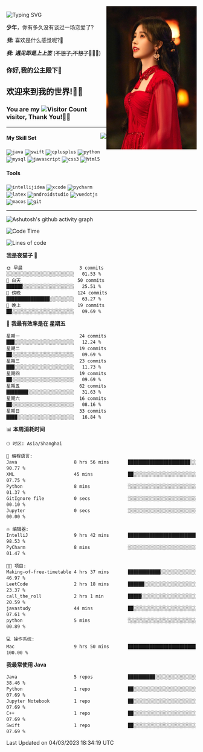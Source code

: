 <!-- **wql521/wql521** is a ✨ _special_ ✨ repository because its `README.md` (this file) appears on your GitHub profile. -->
<img align="right" width=239 src="https://github.com/wql521/wql521/blob/main/鞠婧祎.jpg">

![Typing SVG](https://readme-typing-svg.demolab.com?font=Fira+Code&weight=700&size=31&pause=1000&width=500&height=55&lines=Hi+there%2C+I%E2%80%98m+%E5%B0%98%E4%B8%96%E7%83%9F%E9%9B%A8%E5%AE%A2+!+%F0%9F%AB%B6%F0%9F%8F%BB;%E4%BD%A0%E5%A5%BD%2C+%E6%88%91%E6%98%AF+%E5%B0%98%E4%B8%96%E7%83%9F%E9%9B%A8%E5%AE%A2+!+%F0%9F%AB%B6%F0%9F%8F%BB)

  **少年**，你有多久没有谈过一场恋爱了?
    
  ***我:*** 喜欢是什么感觉呢?🤔
 
  ***我:*** ***遇见即是上上签*** (~~不想了,不想了~~🤦🏻‍♂️)
  ### 你好,我的公主殿下👑
## **欢迎来到我的世界!🥳🥳**

### You are my ![Visitor Count](https://profile-counter.glitch.me/wql521/count.svg) visitor, Thank You!🎉🎉
---


<!-- github-stats:start -->
<img align="right" height="168" src="https://github-readme-stats.vercel.app/api?username=wql521&show_icons=true&count_private=true&locale=cn"/>
<!-- github-stats:end -->


#### My Skill Set
<!-- languages:start -->
<!-- prettier-ignore-start -->
<!-- markdownlint-disable -->
<code><img height="20" src="http://simpleicons.p2hp.com/icons/java.svg" alt="java" /></code>
<code><img height="20" src="https://cdn.simpleicons.org/swift" alt="swift" /></code>
<code><img height="20" src="https://cdn.simpleicons.org/cplusplus" alt="cplusplus" /></code>
<code><img height="20" src="https://cdn.simpleicons.org/python" alt="python" /></code>
<code><img height="20" src="https://cdn.simpleicons.org/mysql" alt="mysql" /></code>
<code><img height="20" src="https://cdn.simpleicons.org/javascript" alt="javascript" /></code>
<code><img height="20" src="https://cdn.simpleicons.org/css3" alt="css3" /></code>
<code><img height="20" src="https://cdn.simpleicons.org/html5" alt="html5" /></code>
<!-- markdownlint-restore -->
<!-- prettier-ignore-end -->

<!-- languages:end -->

#### Tools

<!-- tools:start -->
<!-- prettier-ignore-start -->
<!-- markdownlint-disable -->
<code><img height="20" src="https://cdn.simpleicons.org/intellijidea" alt="intellijidea" /></code>
<code><img height="20" src="https://cdn.simpleicons.org/xcode" alt="xcode" /></code>
<code><img height="20" src="https://cdn.simpleicons.org/pycharm" alt="pycharm" /></code>
<code><img height="20" src="https://cdn.simpleicons.org/latex" alt="latex" /></code>
<code><img height="20" src="https://cdn.simpleicons.org/androidstudio" alt="androidstudio" /></code>
<code><img height="20" src="https://cdn.simpleicons.org/vuedotjs" alt="vuedotjs" /></code>
<code><img height="20" src="https://cdn.simpleicons.org/macos" alt="macos" /></code>
<code><img height="20" src="https://cdn.simpleicons.org/git" alt="git" /></code>
<!-- markdownlint-restore -->
<!-- prettier-ignore-end -->

<!-- tools:end -->

___

![Ashutosh's github activity graph](https://github-readme-activity-graph.cyclic.app/graph?username=wql521&theme=github-light)


<!--START_SECTION:waka-->
![Code Time](http://img.shields.io/badge/Code%20Time-31%20hrs%2023%20mins-blue)

![Lines of code](https://img.shields.io/badge/%E4%BB%8E%E3%80%8CHello%20World%E3%80%8D%E8%B5%B7%E6%88%91%E5%B7%B2%E7%BB%8F%E5%86%99%E4%BA%86-27.9%20thousand%20%E8%A1%8C%E4%BB%A3%E7%A0%81-blue)

**我是夜猫子 🦉** 

```text
🌞 早晨                     3 commits           ░░░░░░░░░░░░░░░░░░░░░░░░░   01.53 % 
🌆 白天                     50 commits          ██████░░░░░░░░░░░░░░░░░░░   25.51 % 
🌃 傍晚                     124 commits         ████████████████░░░░░░░░░   63.27 % 
🌙 晚上                     19 commits          ██░░░░░░░░░░░░░░░░░░░░░░░   09.69 % 
```
📅 **我最有效率是在 星期五** 

```text
星期一                      24 commits          ███░░░░░░░░░░░░░░░░░░░░░░   12.24 % 
星期二                      19 commits          ██░░░░░░░░░░░░░░░░░░░░░░░   09.69 % 
星期三                      23 commits          ███░░░░░░░░░░░░░░░░░░░░░░   11.73 % 
星期四                      19 commits          ██░░░░░░░░░░░░░░░░░░░░░░░   09.69 % 
星期五                      62 commits          ████████░░░░░░░░░░░░░░░░░   31.63 % 
星期六                      16 commits          ██░░░░░░░░░░░░░░░░░░░░░░░   08.16 % 
星期日                      33 commits          ████░░░░░░░░░░░░░░░░░░░░░   16.84 % 
```


📊 **本周消耗时间** 

```text
🕑︎ 时区: Asia/Shanghai

💬 编程语言: 
Java                     8 hrs 56 mins       ███████████████████████░░   90.77 % 
XML                      45 mins             ██░░░░░░░░░░░░░░░░░░░░░░░   07.75 % 
Python                   8 mins              ░░░░░░░░░░░░░░░░░░░░░░░░░   01.37 % 
GitIgnore file           0 secs              ░░░░░░░░░░░░░░░░░░░░░░░░░   00.10 % 
Jupyter                  0 secs              ░░░░░░░░░░░░░░░░░░░░░░░░░   00.00 % 

🔥 编辑器: 
IntelliJ                 9 hrs 42 mins       █████████████████████████   98.53 % 
PyCharm                  8 mins              ░░░░░░░░░░░░░░░░░░░░░░░░░   01.47 % 

🐱‍💻 项目: 
Making-of-free-timetable 4 hrs 37 mins       ████████████░░░░░░░░░░░░░   46.97 % 
LeetCode                 2 hrs 18 mins       ██████░░░░░░░░░░░░░░░░░░░   23.37 % 
call_the_roll            2 hrs 1 min         █████░░░░░░░░░░░░░░░░░░░░   20.59 % 
javastudy                44 mins             ██░░░░░░░░░░░░░░░░░░░░░░░   07.61 % 
python                   5 mins              ░░░░░░░░░░░░░░░░░░░░░░░░░   00.89 % 

💻 操作系统: 
Mac                      9 hrs 50 mins       █████████████████████████   100.00 % 
```

**我最常使用 Java** 

```text
Java                     5 repos             ██████████░░░░░░░░░░░░░░░   38.46 % 
Python                   1 repo              ██░░░░░░░░░░░░░░░░░░░░░░░   07.69 % 
Jupyter Notebook         1 repo              ██░░░░░░░░░░░░░░░░░░░░░░░   07.69 % 
C++                      1 repo              ██░░░░░░░░░░░░░░░░░░░░░░░   07.69 % 
Swift                    1 repo              ██░░░░░░░░░░░░░░░░░░░░░░░   07.69 % 
```




 Last Updated on 04/03/2023 18:34:19 UTC
<!--END_SECTION:waka-->


